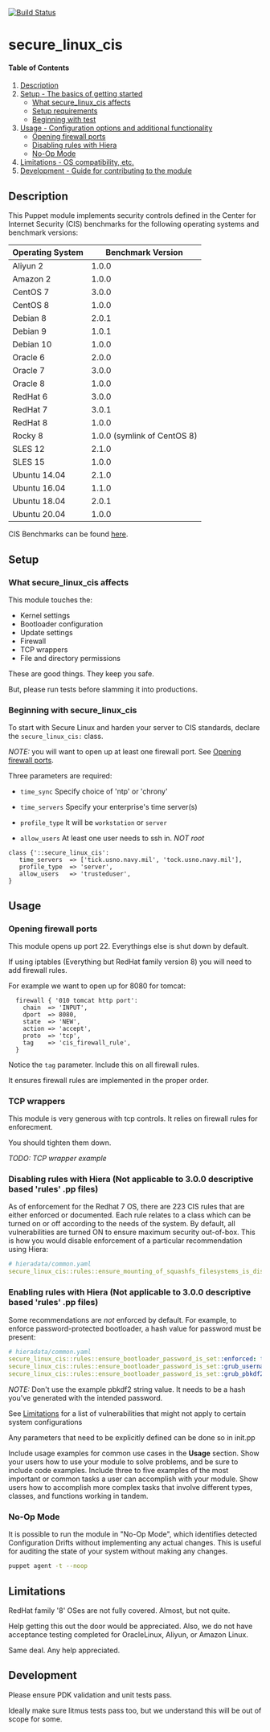 [![Build Status](https://img.shields.io/travis/fervidus/secure_linux_cis)](https://img.shields.io/travis/fervidus/secure_linux_cis)

# secure_linux_cis


#### Table of Contents

1. [Description](#description)
2. [Setup - The basics of getting started](#setup)
    * [What secure_linux_cis affects](#what-secure_linux_cis-affects)
    * [Setup requirements](#setup-requirements)
    * [Beginning with test](#beginning-with-secure_linux_cis)
3. [Usage - Configuration options and additional functionality](#usage)
    * [Opening firewall ports](#opening-firewall-ports)
    * [Disabling rules with Hiera](#disabling-rules-with-hiera)
    * [No-Op Mode](#no-op-mode)
4. [Limitations - OS compatibility, etc.](#limitations)
5. [Development - Guide for contributing to the module](#development)

## Description

This Puppet module implements security controls defined in the Center for Internet Security (CIS) benchmarks for the following operating systems and benchmark versions:

| Operating System | Benchmark Version |
|------------------|-------------------|
| Aliyun 2     | 1.0.0 |
| Amazon 2     | 1.0.0 |
| CentOS 7     | 3.0.0 |
| CentOS 8     | 1.0.0 |
| Debian 8     | 2.0.1 |
| Debian 9     | 1.0.1 |
| Debian 10    | 1.0.0 |
| Oracle 6     | 2.0.0 |
| Oracle 7     | 3.0.0 |
| Oracle 8     | 1.0.0 |
| RedHat 6     | 3.0.0 |
| RedHat 7     | 3.0.1 |
| RedHat 8     | 1.0.0 |
| Rocky 8      | 1.0.0 (symlink of CentOS 8) |
| SLES   12    | 2.1.0 |
| SLES   15    | 1.0.0 |
| Ubuntu 14.04 | 2.1.0 |
| Ubuntu 16.04 | 1.1.0 |
| Ubuntu 18.04 | 2.0.1 |
| Ubuntu 20.04 | 1.0.0 |

CIS Benchmarks can be found [here](https://www.cisecurity.org/benchmark).

## Setup

### What secure_linux_cis affects

This module touches the:

* Kernel settings
* Bootloader configuration
* Update settings
* Firewall
* TCP wrappers
* File and directory permissions

These are good things. They keep you safe.

But, please run tests before slamming it into productions.

### Beginning with secure_linux_cis

To start with Secure Linux and harden your server to CIS standards, declare the `secure_linux_cis:` class.

*NOTE:* you will want to open up at least one firewall port. See [Opening firewall ports](#usage).

Three parameters are required:

* ```time_sync``` Specify choice of 'ntp' or 'chrony'

* ```time_servers``` Specify your enterprise's time server(s)

* ```profile_type``` It will be ```workstation``` or ```server```

* ```allow_users``` At least one user needs to ssh in. *NOT root*

``` puppet
class {'::secure_linux_cis':
   time_servers  => ['tick.usno.navy.mil', 'tock.usno.navy.mil'],
   profile_type  => 'server',
   allow_users   => 'trusteduser',
}
```

## Usage

### Opening firewall ports

This module opens up port 22. Everythings else is shut down by default.

If using iptables (Everything but RedHat family version 8) you will need to add firewall rules.

For example we want to open up for 8080 for tomcat:

```puppet
  firewall { '010 tomcat http port':
    chain  => 'INPUT',
    dport  => 8080,
    state  => 'NEW',
    action => 'accept',
    proto  => 'tcp',
    tag    => 'cis_firewall_rule',
  }
```

Notice the ```tag``` parameter. Include this on all firewall rules.

It ensures firewall rules are implemented in the proper order.

### TCP wrappers

This module is very generous with tcp controls. It relies on firewall rules for enforecment.

You should tighten them down.

*TODO: TCP wrapper example*

### Disabling rules with Hiera (Not applicable to 3.0.0 descriptive based 'rules' .pp files)

As of enforcement for the Redhat 7 OS, there are 223 CIS rules that are either enforced or documented. Each rule relates to a class which can be turned on or off according to the needs of the system. By default, all vulnerabilities are turned ON to ensure maximum security out-of-box. This is how you would disable enforcement of a particular recommendation using Hiera:

```yaml
# hieradata/common.yaml
secure_linux_cis::rules::ensure_mounting_of_squashfs_filesystems_is_disabled::enforced: false
```

### Enabling rules with Hiera (Not applicable to 3.0.0 descriptive based 'rules' .pp files)
Some recommendations are *not* enforced by default. For example, to enforce password-protected bootloader, a hash value for password must be present:

```yaml
# hieradata/common.yaml
secure_linux_cis::rules::ensure_bootloader_password_is_set::enforced: true
secure_linux_cis::rules::ensure_bootloader_password_is_set::grub_username: root
secure_linux_cis::rules::ensure_bootloader_password_is_set::grub_pbkdf2_password_hash: grub.pbkdf2.sha512.10000.7D81626...ABC0123C616C3210CBA
```

*NOTE:* Don't use the example pbkdf2 string value. It needs to be a hash you've generated with the intended password.

See [Limitations](#limitations) for a list of vulnerabilities that might not apply to certain system configurations

Any parameters that need to be explicitly defined can be done so in init.pp

Include usage examples for common use cases in the **Usage** section. Show your users how to use your module to solve problems, and be sure to include code examples. Include three to five examples of the most important or common tasks a user can accomplish with your module. Show users how to accomplish more complex tasks that involve different types, classes, and functions working in tandem.

### No-Op Mode
It is possible to run the module in "No-Op Mode", which identifies detected Configuration Drifts without implementing any actual changes. This is useful for auditing the state of your system without making any changes.

```bash
puppet agent -t --noop
```

## Limitations

RedHat family '8' OSes are not fully covered. Almost, but not quite.

Help getting this out the door would be appreciated. Also, we do not have acceptance testing completed for OracleLinux, Aliyun, or Amazon Linux. 

Same deal. Any help appreciated.

## Development

Please ensure PDK validation and unit tests pass.

Ideally make sure litmus tests pass too, but we understand this will be out of scope for some.
